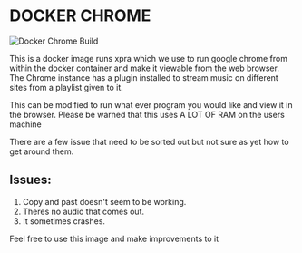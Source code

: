 # DOCKER CHROME

![Docker Chrome Build](https://github.com/MarcelleBond/Docker_Chrome/actions/workflows/Docker_chrome_build_and_push.yml/badge.svg)

This is a docker image runs xpra which we use to run google chrome from within the docker container and make it viewable from the web browser.
The Chrome instance has a plugin installed to stream music on different sites from a playlist given to it.

This can be modified to run what ever program you would like and view it in the browser. 
Please be warned that this uses A LOT OF RAM on the users machine

There are a few issue that need to be sorted out but not sure as yet how to get around them.

## Issues:
  1. Copy and past doesn't seem to be working.
  2. Theres no audio that comes out.
  3. It sometimes crashes.

Feel free to use this image and make improvements to it 
